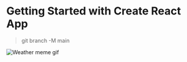 # Getting Started with Create React App

> git branch -M main

![Weather meme gif](https://media.giphy.com/media/2vqaiPr1TrevmxCPUV/giphy.gif)